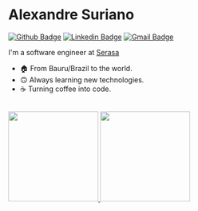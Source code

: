 # Alexandre Suriano

[![Github Badge](https://img.shields.io/badge/-Github-000?style=for-the-badge&logo=Github&logoColor=white&link=https://github.com/luansapelli)](https://github.com/alexsuriano)
[![Linkedin Badge](https://img.shields.io/badge/-LinkedIn-blue?style=for-the-badge&logo=Linkedin&logoColor=white&link=https://www.linkedin.com/in/alexsuriano/)](https://www.linkedin.com/in/luansapelli/)
[![Gmail Badge](https://img.shields.io/badge/-Gmail-c14438?style=for-the-badge&logo=Gmail&logoColor=white&link=mailto:luansapelli@gmail.com)](mailto:alexandre.suriano@gmail.com)

I'm a software engineer at [Serasa](https://www.linkedin.com/company/serasa)

- 🏠 From Bauru/Brazil to the world.
- 🙃 Always learning new technologies.
- ☕ Turning coffee into code.

<br>

<div>
    <a href="https://github.com/alexsuriano">
  <img height="180em" src="https://github-readme-stats.vercel.app/api?username=alexsuriano&show_icons=true&theme=dracula&include_all_commits=true&count_private=true"/>
  <img height="180em" src="https://github-readme-stats.vercel.app/api/top-langs/?username=alexsuriano&count_private=true&layout=compact&langs_count=7&theme=dracula"/>
</div>
